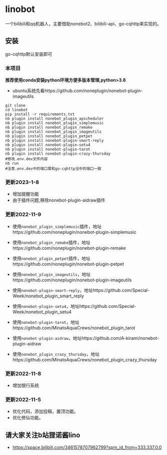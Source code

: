 # linobot
一个bilibili和qq机器人，主要借助nonebot2、bilibili-api、go-cqhttp来实现的。

## 安装
go-cqhttp默认安装即可

### 本项目
**推荐使用conda安装python环境方便多版本管理,python>3.8**

* ubuntu系统先看https://github.com/noneplugin/nonebot-plugin-imageutils

```
git clone
cd linobot
pip install -r requirements.txt
nb plugin install nonebot_plugin_apscheduler
nb plugin install nonebot_plugin_simplemusic
nb plugin install nonebot_plugin_remake
nb plugin install nonebot_plugin_imageutils
nb plugin install nonebot_plugin_petpet
nb plugin install nonebot-plugin-smart-reply
nb plugin install nonebot-plugin-setu4
nb plugin install nonebot-plugin-tarot
nb plugin install nonebot-plugin-crazy-thursday
#修改.env.dev文件内容
nb run
#注意.env.dev中的端口需和go-cqhttp当中的端口一致
```

### 更新2023-1-8
* 增加提醒功能
* 由于插件问题,移除nonebot-plugin-aidraw插件

### 更新2022-11-9
* 使用`nonebot_plugin_simplemusic`插件，地址https://github.com/noneplugin/nonebot-plugin-simplemusic

* 使用`nonebot_plugin_remake`插件，地址https://github.com/noneplugin/nonebot-plugin-remake

* 使用`nonebot_plugin_petpet`插件，地址https://github.com/noneplugin/nonebot-plugin-petpet

* 使用`nonebot_plugin_imageutils`，地址https://github.com/noneplugin/nonebot-plugin-imageutils

* 使用`nonebot-plugin-smart-reply`，地址https://github.com/Special-Week/nonebot_plugin_smart_reply

* 使用`nonebot-plugin-setu4`，地址https://github.com/Special-Week/nonebot_plugin_setu4

* 使用`nonebot-plugin-tarot`，地址https://github.com/MinatoAquaCrews/nonebot_plugin_tarot

* 使用`nonebot-plugin-aidraw`，地址https://github.com/A-kirami/nonebot-plugin-aidraw

* 使用`nonebot_plugin_crazy_thursday`，地址https://github.com/MinatoAquaCrews/nonebot_plugin_crazy_thursday

### 更新2022-11-8
* 增加银行系统

### 更新2022-11-5
* 优化代码，添加投稿，置顶功能。
* 优化修仙功能。

## 请大家关注b站狸诺酱lino
* https://space.bilibili.com/3461578707962799?spm_id_from=333.337.0.0

